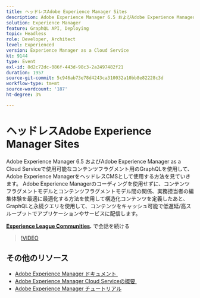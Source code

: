 ```yaml
---
title: ヘッドレスAdobe Experience Manager Sites
description: Adobe Experience Manager 6.5 およびAdobe Experience Manager as a Cloud Serviceで使用可能なコンテンツフラグメント用のGraphQLを使用して、Adobe Experience ManagerをヘッドレスCMSとして使用する方法を見ていきます。 Adobe Experience Managerのコーディングを使用せずに、コンテンツフラグメントモデルとコンテンツフラグメントモデル間の関係、実務担当者の編集体験を最適に最適化する方法を使用して構造化コンテンツを定義したあと、GraphQLと永続クエリを使用して、コンテンツをキャッシュ可能で低遅延/高スループットでアプリケーションやサービスに配信します。
solution: Experience Manager
feature: GraphQL API, Deploying
topic: Headless
role: Developer, Architect
level: Experienced
version: Experience Manager as a Cloud Service
kt: 9144
type: Event
exl-id: 8d2c72dc-086f-443d-98c3-2a2497482f21
duration: 1957
source-git-commit: 5c946ab73e78d4243ca310032a10bb8e82228c3d
workflow-type: tm+mt
source-wordcount: '187'
ht-degree: 3%

---
```


# ヘッドレスAdobe Experience Manager Sites

Adobe Experience Manager 6.5 およびAdobe Experience Manager as a Cloud Serviceで使用可能なコンテンツフラグメント用のGraphQLを使用して、Adobe Experience ManagerをヘッドレスCMSとして使用する方法を見ていきます。 Adobe Experience Managerのコーディングを使用せずに、コンテンツフラグメントモデルとコンテンツフラグメントモデル間の関係、実務担当者の編集体験を最適に最適化する方法を使用して構造化コンテンツを定義したあと、GraphQLと永続クエリを使用して、コンテンツをキャッシュ可能で低遅延/高スループットでアプリケーションやサービスに配信します。

**[Experience League Communities](https://adobe.ly/39H5BWo).** で会話を続ける

>[!VIDEO](https://video.tv.adobe.com/v/337576/?quality=12&learn=on&hidetitle=true)

## その他のリソース

- [Adobe Experience Manager ドキュメント &#x200B;](https://experienceleague.adobe.com/docs/experience-manager-cloud-service.html?lang=ja)
- [Adobe Experience Manager Cloud Serviceの概要 &#x200B;](https://experienceleague.adobe.com/docs/experience-manager-cloud-service/overview/home.html?lang=ja)
- [Adobe Experience Manager チュートリアル](https://experienceleague.adobe.com/docs/experience-manager-tutorials.html?lang=ja)
